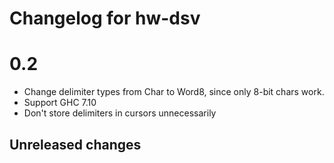 # Changelog for hw-dsv

# 0.2

* Change delimiter types from Char to Word8, since only 8-bit chars work.
* Support GHC 7.10
* Don't store delimiters in cursors unnecessarily

## Unreleased changes
